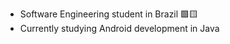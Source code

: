 - Software Engineering student in Brazil :green_square::yellow_square:
- Currently studying Android development in Java
